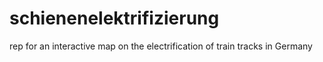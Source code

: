 # schienenelektrifizierung
rep for an interactive map on the electrification of train tracks in Germany
